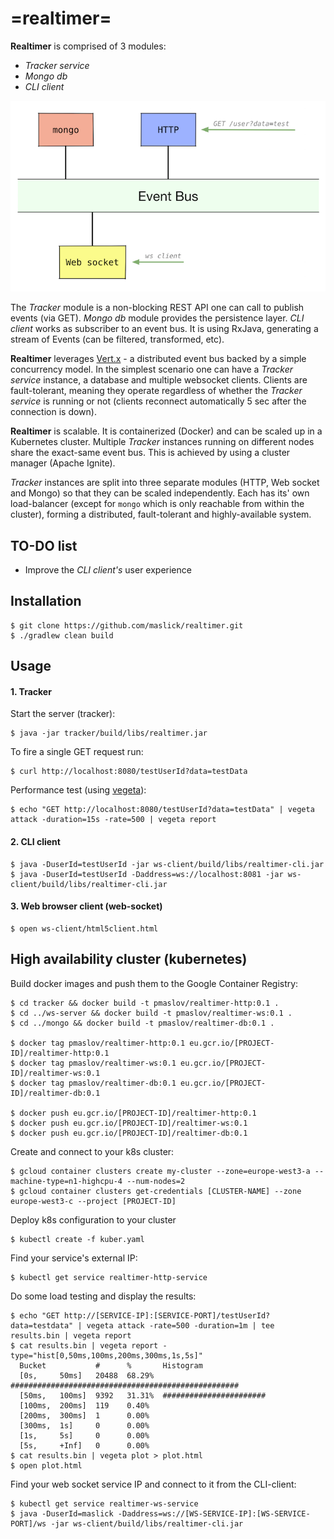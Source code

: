 # =realtimer=

**Realtimer** is comprised of 3 modules:
 * *Tracker service*
 * *Mongo db*
 * *CLI client*
 
![Realtimer architecture](realtimer.png)
 
The *Tracker* module is a non-blocking REST API one can call to publish events (via GET). *Mongo db* module provides the persistence layer. *CLI client* works as subscriber to an event bus. It is using RxJava, generating a stream of Events (can be filtered, transformed, etc).

**Realtimer** leverages [Vert.x][1] - a distributed event bus backed by a simple concurrency model.
In the simplest scenario one can have a *Tracker service* instance, a database and multiple websocket clients. Clients are fault-tolerant, meaning they operate regardless of whether the *Tracker service* is running or not (clients reconnect automatically 5 sec after the connection is down).

**Realtimer** is scalable. It is containerized (Docker) and can be scaled up in a Kubernetes cluster. Multiple *Tracker* instances running on different nodes share the exact-same event bus. This is achieved by using a cluster manager (Apache Ignite).

*Tracker* instances are split into three separate modules (HTTP, Web socket and Mongo) so that they can be scaled independently. Each has its' own load-balancer (except for ``mongo`` which is only reachable from within the cluster), forming a distributed, fault-tolerant and highly-available system.

## TO-DO list

* Improve the *CLI client's* user experience

## Installation

```
$ git clone https://github.com/maslick/realtimer.git
$ ./gradlew clean build
```

## Usage
#### 1. Tracker

Start the server (tracker):
```
$ java -jar tracker/build/libs/realtimer.jar
```

To fire a single GET request run:
```
$ curl http://localhost:8080/testUserId?data=testData
```

Performance test (using [vegeta][4]):
```
$ echo "GET http://localhost:8080/testUserId?data=testData" | vegeta attack -duration=15s -rate=500 | vegeta report
```

#### 2. CLI client

```
$ java -DuserId=testUserId -jar ws-client/build/libs/realtimer-cli.jar
$ java -DuserId=testUserId -Daddress=ws://localhost:8081 -jar ws-client/build/libs/realtimer-cli.jar
```

#### 3. Web browser client (web-socket)

```
$ open ws-client/html5client.html
```

## High availability cluster (kubernetes)

Build docker images and push them to the Google Container Registry:
```
$ cd tracker && docker build -t pmaslov/realtimer-http:0.1 .
$ cd ../ws-server && docker build -t pmaslov/realtimer-ws:0.1 .
$ cd ../mongo && docker build -t pmaslov/realtimer-db:0.1 .

$ docker tag pmaslov/realtimer-http:0.1 eu.gcr.io/[PROJECT-ID]/realtimer-http:0.1
$ docker tag pmaslov/realtimer-ws:0.1 eu.gcr.io/[PROJECT-ID]/realtimer-ws:0.1
$ docker tag pmaslov/realtimer-db:0.1 eu.gcr.io/[PROJECT-ID]/realtimer-db:0.1

$ docker push eu.gcr.io/[PROJECT-ID]/realtimer-http:0.1
$ docker push eu.gcr.io/[PROJECT-ID]/realtimer-ws:0.1
$ docker push eu.gcr.io/[PROJECT-ID]/realtimer-db:0.1
``` 

Create and connect to your k8s cluster:
```
$ gcloud container clusters create my-cluster --zone=europe-west3-a --machine-type=n1-highcpu-4 --num-nodes=2
$ gcloud container clusters get-credentials [CLUSTER-NAME] --zone europe-west3-c --project [PROJECT-ID]
```

Deploy k8s configuration to your cluster
```
$ kubectl create -f kuber.yaml
```

Find your service's external IP:
```
$ kubectl get service realtimer-http-service
```

Do some load testing and display the results: 
```
$ echo "GET http://[SERVICE-IP]:[SERVICE-PORT]/testUserId?data=testdata" | vegeta attack -rate=500 -duration=1m | tee results.bin | vegeta report
$ cat results.bin | vegeta report -type="hist[0,50ms,100ms,200ms,300ms,1s,5s]"
  Bucket           #      %       Histogram
  [0s,     50ms]   20488  68.29%  ###################################################
  [50ms,   100ms]  9392   31.31%  #######################
  [100ms,  200ms]  119    0.40%
  [200ms,  300ms]  1      0.00%
  [300ms,  1s]     0      0.00%
  [1s,     5s]     0      0.00%
  [5s,     +Inf]   0      0.00%
$ cat results.bin | vegeta plot > plot.html
$ open plot.html
```

Find your web socket service IP and connect to it from the CLI-client:
```
$ kubectl get service realtimer-ws-service
$ java -DuserId=maslick -Daddress=ws://[WS-SERVICE-IP]:[WS-SERVICE-PORT]/ws -jar ws-client/build/libs/realtimer-cli.jar
```

[1]: https://en.wikipedia.org/wiki/Vert.x
[2]: https://github.com/kubernetes/minikube
[3]: http://gcr.io
[4]: https://github.com/tsenart/vegeta
